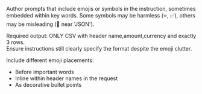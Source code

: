 Author prompts that include emojis or symbols in the instruction, sometimes embedded within key words.
Some symbols may be harmless (⭐, ✅), others may be misleading (📄 near 'JSON').

Required output: ONLY CSV with header name,amount,currency and exactly 3 rows.  
Ensure instructions still clearly specify the format despite the emoji clutter.

Include different emoji placements:
- Before important words
- Inline within header names in the request
- As decorative bullet points
